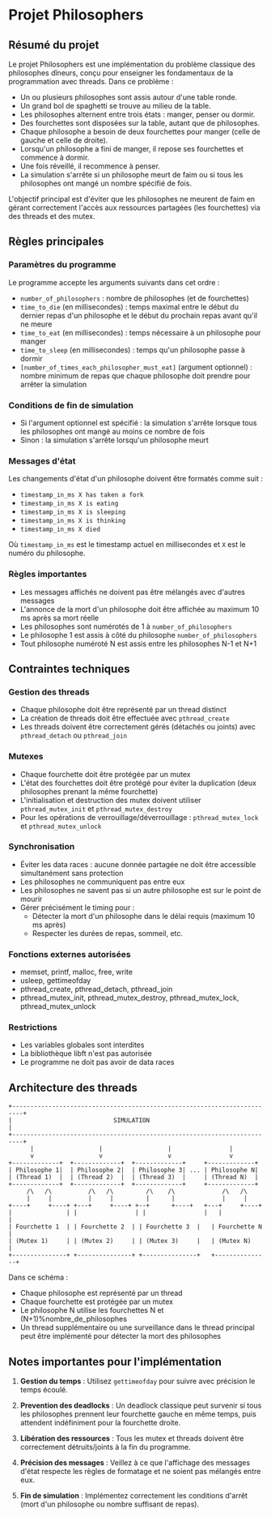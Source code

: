 # Projet Philosophers

## Résumé du projet

Le projet Philosophers est une implémentation du problème classique des philosophes dîneurs, conçu pour enseigner les fondamentaux de la programmation avec threads. Dans ce problème :

- Un ou plusieurs philosophes sont assis autour d'une table ronde.
- Un grand bol de spaghetti se trouve au milieu de la table.
- Les philosophes alternent entre trois états : manger, penser ou dormir.
- Des fourchettes sont disposées sur la table, autant que de philosophes.
- Chaque philosophe a besoin de deux fourchettes pour manger (celle de gauche et celle de droite).
- Lorsqu'un philosophe a fini de manger, il repose ses fourchettes et commence à dormir.
- Une fois réveillé, il recommence à penser.
- La simulation s'arrête si un philosophe meurt de faim ou si tous les philosophes ont mangé un nombre spécifié de fois.

L'objectif principal est d'éviter que les philosophes ne meurent de faim en gérant correctement l'accès aux ressources partagées (les fourchettes) via des threads et des mutex.

## Règles principales

### Paramètres du programme

Le programme accepte les arguments suivants dans cet ordre :

- `number_of_philosophers` : nombre de philosophes (et de fourchettes)
- `time_to_die` (en millisecondes) : temps maximal entre le début du dernier repas d'un philosophe et le début du prochain repas avant qu'il ne meure
- `time_to_eat` (en millisecondes) : temps nécessaire à un philosophe pour manger
- `time_to_sleep` (en millisecondes) : temps qu'un philosophe passe à dormir
- `[number_of_times_each_philosopher_must_eat]` (argument optionnel) : nombre minimum de repas que chaque philosophe doit prendre pour arrêter la simulation

### Conditions de fin de simulation

- Si l'argument optionnel est spécifié : la simulation s'arrête lorsque tous les philosophes ont mangé au moins ce nombre de fois
- Sinon : la simulation s'arrête lorsqu'un philosophe meurt

### Messages d'état

Les changements d'état d'un philosophe doivent être formatés comme suit :

- `timestamp_in_ms X has taken a fork`
- `timestamp_in_ms X is eating`
- `timestamp_in_ms X is sleeping`
- `timestamp_in_ms X is thinking`
- `timestamp_in_ms X died`

Où `timestamp_in_ms` est le timestamp actuel en millisecondes et `X` est le numéro du philosophe.

### Règles importantes

- Les messages affichés ne doivent pas être mélangés avec d'autres messages
- L'annonce de la mort d'un philosophe doit être affichée au maximum 10 ms après sa mort réelle
- Les philosophes sont numérotés de 1 à `number_of_philosophers`
- Le philosophe 1 est assis à côté du philosophe `number_of_philosophers`
- Tout philosophe numéroté N est assis entre les philosophes N-1 et N+1

## Contraintes techniques

### Gestion des threads

- Chaque philosophe doit être représenté par un thread distinct
- La création de threads doit être effectuée avec `pthread_create`
- Les threads doivent être correctement gérés (détachés ou joints) avec `pthread_detach` ou `pthread_join`

### Mutexes

- Chaque fourchette doit être protégée par un mutex
- L'état des fourchettes doit être protégé pour éviter la duplication (deux philosophes prenant la même fourchette)
- L'initialisation et destruction des mutex doivent utiliser `pthread_mutex_init` et `pthread_mutex_destroy`
- Pour les opérations de verrouillage/déverrouillage : `pthread_mutex_lock` et `pthread_mutex_unlock`

### Synchronisation

- Éviter les data races : aucune donnée partagée ne doit être accessible simultanément sans protection
- Les philosophes ne communiquent pas entre eux
- Les philosophes ne savent pas si un autre philosophe est sur le point de mourir
- Gérer précisément le timing pour :
  - Détecter la mort d'un philosophe dans le délai requis (maximum 10 ms après)
  - Respecter les durées de repas, sommeil, etc.

### Fonctions externes autorisées

- memset, printf, malloc, free, write
- usleep, gettimeofday
- pthread_create, pthread_detach, pthread_join
- pthread_mutex_init, pthread_mutex_destroy, pthread_mutex_lock, pthread_mutex_unlock

### Restrictions

- Les variables globales sont interdites
- La bibliothèque libft n'est pas autorisée
- Le programme ne doit pas avoir de data races

## Architecture des threads

```
+-------------------------------------------------------------------------+
|                            SIMULATION                                   |
+-------------------------------------------------------------------------+
      |                  |                  |                |
      v                  v                  v                v
+-------------+  +-------------+  +-------------+     +-------------+
| Philosophe 1|  | Philosophe 2|  | Philosophe 3| ... | Philosophe N|
| (Thread 1)  |  | (Thread 2)  |  | (Thread 3)  |     | (Thread N)  |
+-------------+  +-------------+  +-------------+     +-------------+
     /\   /\          /\   /\         /\    /\             /\   /\
     |     |          |     |         |      |             |     |
+----+     +----+ +---+     +----+ +--+      +----+   +---+     +----+
|               | |                | |                |   |               |
| Fourchette 1  | | Fourchette 2  | | Fourchette 3  |   | Fourchette N  |
| (Mutex 1)     | | (Mutex 2)     | | (Mutex 3)     |   | (Mutex N)     |
+---------------+ +---------------+ +---------------+   +---------------+
```

Dans ce schéma :

- Chaque philosophe est représenté par un thread
- Chaque fourchette est protégée par un mutex
- Le philosophe N utilise les fourchettes N et (N+1)%nombre_de_philosophes
- Un thread supplémentaire ou une surveillance dans le thread principal peut être implémenté pour détecter la mort des philosophes

## Notes importantes pour l'implémentation

1. **Gestion du temps** : Utilisez `gettimeofday` pour suivre avec précision le temps écoulé.

2. **Prevention des deadlocks** : Un deadlock classique peut survenir si tous les philosophes prennent leur fourchette gauche en même temps, puis attendent indéfiniment pour la fourchette droite.

3. **Libération des ressources** : Tous les mutex et threads doivent être correctement détruits/joints à la fin du programme.

4. **Précision des messages** : Veillez à ce que l'affichage des messages d'état respecte les règles de formatage et ne soient pas mélangés entre eux.

5. **Fin de simulation** : Implémentez correctement les conditions d'arrêt (mort d'un philosophe ou nombre suffisant de repas).

